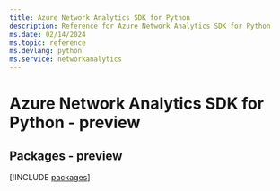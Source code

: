 ```yaml
---
title: Azure Network Analytics SDK for Python
description: Reference for Azure Network Analytics SDK for Python
ms.date: 02/14/2024
ms.topic: reference
ms.devlang: python
ms.service: networkanalytics
---
```

# Azure Network Analytics SDK for Python - preview
## Packages - preview
[!INCLUDE [packages](network-analytics-index.md)]